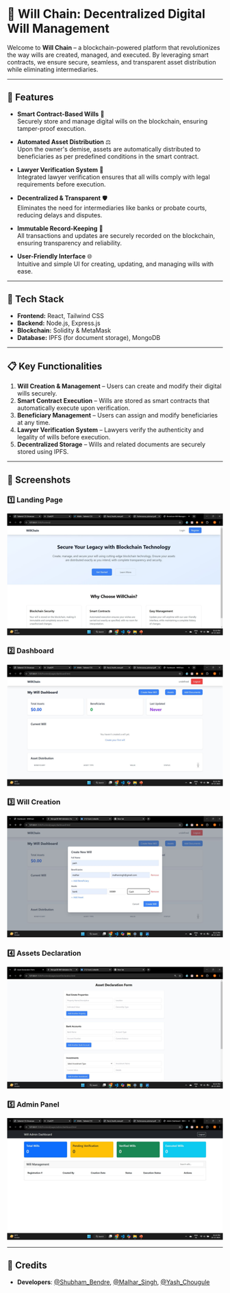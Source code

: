 # 🔗 Will Chain: Decentralized Digital Will Management

Welcome to **Will Chain** – a blockchain-powered platform that revolutionizes the way wills are created, managed, and executed. By leveraging smart contracts, we ensure secure, seamless, and transparent asset distribution while eliminating intermediaries.

---

## 🌟 Features

- **Smart Contract-Based Wills** 🔐  
  Securely store and manage digital wills on the blockchain, ensuring tamper-proof execution.  

- **Automated Asset Distribution** ⚖️  
  Upon the owner's demise, assets are automatically distributed to beneficiaries as per predefined conditions in the smart contract.  

- **Lawyer Verification System** 📜  
  Integrated lawyer verification ensures that all wills comply with legal requirements before execution.  

- **Decentralized & Transparent** 🛡️  
  Eliminates the need for intermediaries like banks or probate courts, reducing delays and disputes.  

- **Immutable Record-Keeping** 📂  
  All transactions and updates are securely recorded on the blockchain, ensuring transparency and reliability.  

- **User-Friendly Interface** 🌐  
  Intuitive and simple UI for creating, updating, and managing wills with ease.  

---

## 🚀 Tech Stack

- **Frontend:** React, Tailwind CSS  
- **Backend:** Node.js, Express.js  
- **Blockchain:** Solidity & MetaMask 
- **Database:** IPFS (for document storage), MongoDB  

---

## 📋 Key Functionalities

1. **Will Creation & Management** – Users can create and modify their digital wills securely.  
2. **Smart Contract Execution** – Wills are stored as smart contracts that automatically execute upon verification.  
3. **Beneficiary Management** – Users can assign and modify beneficiaries at any time.  
4. **Lawyer Verification System** – Lawyers verify the authenticity and legality of wills before execution.  
5. **Decentralized Storage** – Wills and related documents are securely stored using IPFS.  

---

## 📸 **Screenshots**  

### 1️⃣ Landing Page  
![Landing Page](./Screenshots/landing_page.jpeg)  

### 2️⃣ Dashboard  
![Dashboard](./Screenshots/dashboard.jpeg)  

### 3️⃣ Will Creation  
![Beneficiary Management](./Screenshots/will.jpeg)  

### 4️⃣ Assets Declaration 
![Smart Contract Execution](./Screenshots/asset.jpeg)  

### 5️⃣ Admin Panel
![Lawyer Verification](./Screenshots/admin.jpeg)  

---

## 📜 **Credits**  
- **Developers**: [@Shubham_Bendre](https://github.com/Shubham-Bendre), [@Malhar_Singh](https://github.com/Malhar2400), [@Yash_Chougule](https://github.com/YxASH)
